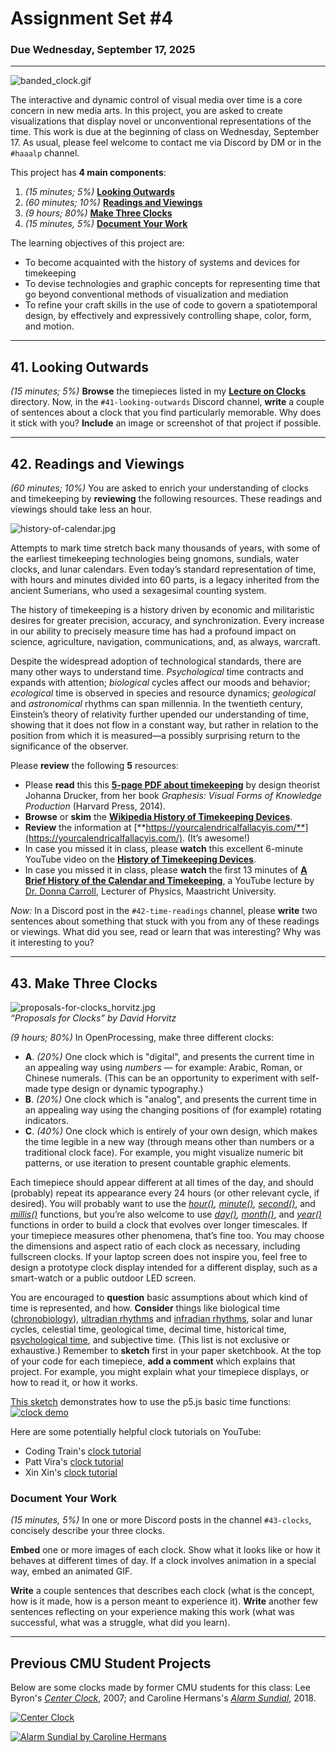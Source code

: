 # Assignment Set #4

### Due Wednesday, September 17, 2025

--- 

![banded_clock.gif](../../2024/assignments/images/banded_clock.gif)

The interactive and dynamic control of visual media over time is a core concern in new media arts. In this project, you are asked to create visualizations that display novel or unconventional representations of the time. This work is due at the beginning of class on Wednesday, September 17. As usual, please feel welcome to contact me via Discord by DM or in the `#haaalp` channel. 

This project has **4 main components**: 

1. *(15 minutes; 5%)* **[Looking Outwards](#41-looking-outwards)**
2. *(60 minutes; 10%)* **[Readings and Viewings](#42-readings-and-viewings)**
3. *(9 hours; 80%)* **[Make Three Clocks](#43-make-three-clocks)**
4. *(15 minutes, 5%)* **[Document Your Work](#document-your-work)**

The learning objectives of this project are:

* To become acquainted with the history of systems and devices for timekeeping
* To devise technologies and graphic concepts for representing time that go beyond conventional methods of visualization and mediation
* To refine your craft skills in the use of code to govern a spatiotemporal design, by effectively and expressively controlling shape, color, form, and motion.

<!--
* 41-looking-outwards
* 42-time-readings
* 43-clocks
-->

---

## 41. Looking Outwards

*(15 minutes; 5%)* **Browse** the timepieces listed in my [**Lecture on Clocks**](https://github.com/golanlevin/lectures/tree/master/lecture_clock) directory. Now, in the `#41-looking-outwards` Discord channel, **write** a couple of sentences about a clock that you find particularly memorable. Why does it stick with you? **Include** an image or screenshot of that project if possible.

---

## 42. Readings and Viewings

*(60 minutes; 10%)* You are asked to enrich your understanding of clocks and timekeeping by **reviewing** the following resources. These readings and viewings should take less an hour.

![history-of-calendar.jpg](../../2024/assignments/images/history-of-calendar.jpg)

Attempts to mark time stretch back many thousands of years, with some of the earliest timekeeping technologies being gnomons, sundials, water clocks, and lunar calendars. Even today’s standard representation of time, with hours and minutes divided into 60 parts, is a legacy inherited from the ancient Sumerians, who used a sexagesimal counting system.

The history of timekeeping is a history driven by economic and militaristic desires for greater precision, accuracy, and synchronization. Every increase in our ability to precisely measure time has had a profound impact on science, agriculture, navigation, communications, and, as always, warcraft.

Despite the widespread adoption of technological standards, there are many other ways to understand time. *Psychological* time contracts and expands with attention; *biological* cycles affect our moods and behavior; *ecological* time is observed in species and resource dynamics; *geological* and *astronomical* rhythms can span millennia. In the twentieth century, Einstein’s theory of relativity further upended our understanding of time, showing that it does not flow in a constant way, but rather in relation to the position from which it is measured—a possibly surprising return to the significance of the observer.

Please **review** the following **5** resources:

* Please **read** this this [**5-page PDF about timekeeping**](../../2024/assignments/readings/drucker_timekeeping.pdf) by design theorist Johanna Drucker, from her book *Graphesis: Visual Forms of Knowledge Production* (Harvard Press, 2014).
* **Browse** or **skim** the [**Wikipedia History of Timekeeping Devices**](https://en.wikipedia.org/wiki/History_of_timekeeping_devices).
* **Review** the information at [**https://yourcalendricalfallacyis.com/**](https://yourcalendricalfallacyis.com/). (It’s awesome!)
* In case you missed it in class, please **watch** this excellent 6-minute YouTube video on the [**History of Timekeeping Devices**](https://www.youtube.com/watch?v=SsULOvIWSUo).
* In case you missed it in class, please **watch** the first 13 minutes of [**A Brief History of the Calendar and Timekeeping**](https://www.youtube.com/watch?v=OaYMK2n9Aow&t=4s), a YouTube lecture by [Dr. Donna Carroll](https://www.maastrichtuniversity.nl/dl-carroll), Lecturer of Physics, Maastricht University.

*Now:* In a Discord post in the `#42-time-readings` channel, please **write** two sentences about something that stuck with you from any of these readings or viewings. What did you see, read or learn that was interesting? Why was it interesting to you?

---

## 43. Make Three Clocks

![proposals-for-clocks_horvitz.jpg](../../2024/assignments/images/proposals-for-clocks_horvitz.jpg)<br />*“Proposals for Clocks” by David Horvitz*

*(9 hours; 80%)* In OpenProcessing, make three different clocks: 

* **A**. *(20%)* One clock which is "digital", and presents the current time in an appealing way using *numbers* — for example: Arabic, Roman, or Chinese numerals. (This can be an opportunity to experiment with self-made type design or dynamic typography.)
* **B**. *(20%)* One clock which is "analog", and presents the current time in an appealing way using the changing positions of (for example) rotating indicators.
* **C**. *(40%)* One clock which is entirely of your own design, which makes the time legible in a new way (through means other than numbers or a traditional clock face). For example, you might visualize numeric bit patterns, or use iteration to present countable graphic elements.

Each timepiece should appear different at all times of the day, and should (probably) repeat its appearance every 24 hours (or other relevant cycle, if desired). You will probably want to use the *[hour()](https://archive.p5js.org/reference/#/p5/hour), [minute()](https://archive.p5js.org/reference/#/p5/minute), [second()](https://archive.p5js.org/reference/#/p5/second)*, and *[millis()](https://archive.p5js.org/reference/#/p5/millis)* functions, but you’re also welcome to use *[day()](https://archive.p5js.org/reference/#/p5/day), [month()](https://archive.p5js.org/reference/#/p5/month)*, and *[year()](https://archive.p5js.org/reference/#/p5/year)* functions in order to build a clock that evolves over longer timescales. If your timepiece measures other phenomena, that’s fine too. You may choose the dimensions and aspect ratio of each clock as necessary, including fullscreen clocks. If your laptop screen does not inspire you, feel free to design a prototype clock display intended for a different display, such as a smart-watch or a public outdoor LED screen.

You are encouraged to **question** basic assumptions about which kind of time is represented, and how. **Consider** things like biological time ([chronobiology](https://en.wikipedia.org/wiki/Chronobiology)), [ultradian rhythms](https://en.wikipedia.org/wiki/Ultradian_rhythm) and [infradian rhythms](https://en.wikipedia.org/wiki/Infradian_rhythm), solar and lunar cycles, celestial time, geological time, decimal time, historical time, [psychological time](http://cpl.revues.org/4998), and subjective time. (This list is not exclusive or exhaustive.) Remember to **sketch** first in your paper sketchbook. At the top of your code for each timepiece, **add a comment** which explains that project. For example, you might explain what your timepiece displays, or how to read it, or how it works.

[This sketch](https://openprocessing.org/sketch/2018166) demonstrates how to use the p5.js basic time functions:<br />[![clock demo](../../2024/assignments/images/clock-demo.gif)](https://openprocessing.org/sketch/2018166)

Here are some potentially helpful clock tutorials on YouTube: 

* Coding Train's [clock tutorial](https://www.youtube.com/watch?v=E4RyStef-gY)
* Patt Vira's [clock tutorial](https://www.youtube.com/watch?v=3Aa8CzklS6c)
* Xin Xin's [clock tutorial](https://www.youtube.com/watch?v=JgLlQPF22Gw)

### Document Your Work

*(15 minutes, 5%)* In one or more Discord posts in the channel `#43-clocks`, concisely describe your three clocks.

**Embed** one or more images of each clock. Show what it looks like or how it behaves at different times of day. If a clock involves animation in a special way, embed an animated GIF.

**Write** a couple sentences that describes each clock (what is the concept, how is it made, how is a person meant to experience it). **Write** another few sentences reflecting on your experience making this work (what was successful, what was a struggle, what did you learn).

---

## Previous CMU Student Projects

Below are some clocks made by former CMU students for this class: Lee Byron's [*Center Clock*]((https://leebyron.com/centerclock/)), 2007; and Caroline Hermans's [*Alarm Sundial*](https://vimeo.com/274997165), 2018.

[![Center Clock](https://raw.githubusercontent.com/golanlevin/60-212/main/openprocessing_images/centerclock.png)](https://leebyron.com/centerclock/)

[![Alarm Sundial by Caroline Hermans](../../2024/assignments/images/sundial_clock_caro.jpg)](https://vimeo.com/274997165)
